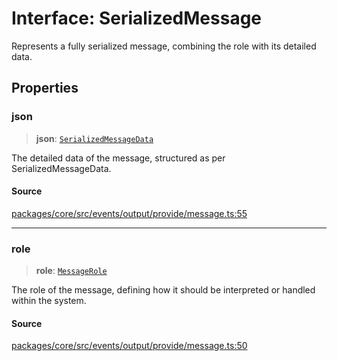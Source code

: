 # Interface: SerializedMessage

Represents a fully serialized message, combining the role with its detailed data.

## Properties

### json

> **json**: [`SerializedMessageData`](SerializedMessageData.md)

The detailed data of the message, structured as per SerializedMessageData.

#### Source

[packages/core/src/events/output/provide/message.ts:55](https://github.com/VictorS67/encre/blob/c09849eb59af073bf23be826a912f2ba4f635f93/packages/core/src/events/output/provide/message.ts#L55)

***

### role

> **role**: [`MessageRole`](../../../../input/load/msgs/base/type-aliases/MessageRole.md)

The role of the message, defining how it should be interpreted or handled within the system.

#### Source

[packages/core/src/events/output/provide/message.ts:50](https://github.com/VictorS67/encre/blob/c09849eb59af073bf23be826a912f2ba4f635f93/packages/core/src/events/output/provide/message.ts#L50)
